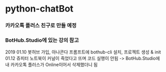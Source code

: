 # python-chatBot

### 카카오톡 플러스 친구로 만들 예정
### BotHub.Studio에 있는 강의 참고

2019
01.10  봇허브 가입, 아나콘다 프롬프트에 bothub-cli 설치, 프로젝트 생성 & init
01.12  쥬피터 노트북이 커널이 죽었다고 뜨며 코드 실행이 안됨 -> BotHub.Studio에 내 카카오톡 플러스가 Online이어서 삭제했더니 됨 
